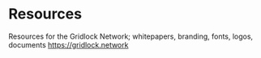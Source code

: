 # Resources
Resources for the Gridlock Network; whitepapers, branding, fonts, logos, documents https://gridlock.network
